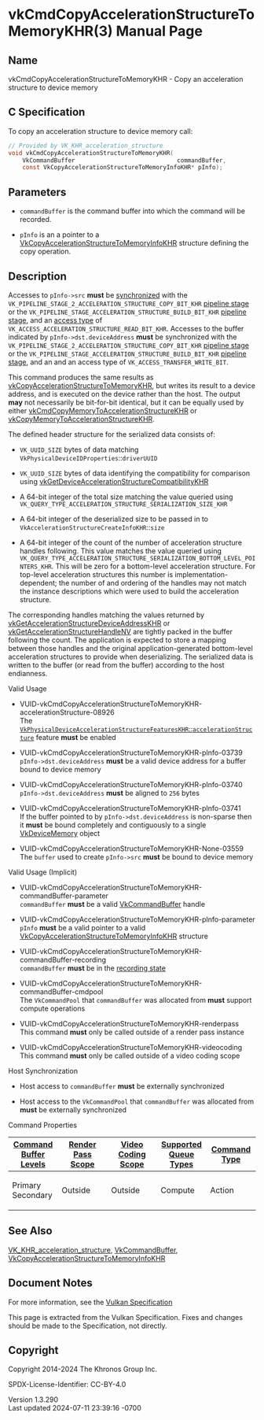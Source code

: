 # vkCmdCopyAccelerationStructureToMemoryKHR(3) Manual Page

## Name

vkCmdCopyAccelerationStructureToMemoryKHR - Copy an acceleration
structure to device memory



## <a href="#_c_specification" class="anchor"></a>C Specification

To copy an acceleration structure to device memory call:

``` c
// Provided by VK_KHR_acceleration_structure
void vkCmdCopyAccelerationStructureToMemoryKHR(
    VkCommandBuffer                             commandBuffer,
    const VkCopyAccelerationStructureToMemoryInfoKHR* pInfo);
```

## <a href="#_parameters" class="anchor"></a>Parameters

- `commandBuffer` is the command buffer into which the command will be
  recorded.

- `pInfo` is an a pointer to a
  [VkCopyAccelerationStructureToMemoryInfoKHR](https://registry.khronos.org/vulkan/specs/1.3-extensions/man/html/VkCopyAccelerationStructureToMemoryInfoKHR.html)
  structure defining the copy operation.

## <a href="#_description" class="anchor"></a>Description

Accesses to `pInfo->src` **must** be <a
href="https://registry.khronos.org/vulkan/specs/1.3-extensions/html/vkspec.html#synchronization-dependencies"
target="_blank" rel="noopener">synchronized</a> with the
`VK_PIPELINE_STAGE_2_ACCELERATION_STRUCTURE_COPY_BIT_KHR` <a
href="https://registry.khronos.org/vulkan/specs/1.3-extensions/html/vkspec.html#synchronization-pipeline-stages"
target="_blank" rel="noopener">pipeline stage</a> or the
`VK_PIPELINE_STAGE_ACCELERATION_STRUCTURE_BUILD_BIT_KHR` <a
href="https://registry.khronos.org/vulkan/specs/1.3-extensions/html/vkspec.html#synchronization-pipeline-stages"
target="_blank" rel="noopener">pipeline stage</a>, and an <a
href="https://registry.khronos.org/vulkan/specs/1.3-extensions/html/vkspec.html#synchronization-access-types"
target="_blank" rel="noopener">access type</a> of
`VK_ACCESS_ACCELERATION_STRUCTURE_READ_BIT_KHR`. Accesses to the buffer
indicated by `pInfo->dst.deviceAddress` **must** be synchronized with
the `VK_PIPELINE_STAGE_2_ACCELERATION_STRUCTURE_COPY_BIT_KHR` <a
href="https://registry.khronos.org/vulkan/specs/1.3-extensions/html/vkspec.html#synchronization-pipeline-stages"
target="_blank" rel="noopener">pipeline stage</a> or the
`VK_PIPELINE_STAGE_ACCELERATION_STRUCTURE_BUILD_BIT_KHR` <a
href="https://registry.khronos.org/vulkan/specs/1.3-extensions/html/vkspec.html#synchronization-pipeline-stages"
target="_blank" rel="noopener">pipeline stage</a>, and an and an access
type of `VK_ACCESS_TRANSFER_WRITE_BIT`.

This command produces the same results as
[vkCopyAccelerationStructureToMemoryKHR](https://registry.khronos.org/vulkan/specs/1.3-extensions/man/html/vkCopyAccelerationStructureToMemoryKHR.html),
but writes its result to a device address, and is executed on the device
rather than the host. The output **may** not necessarily be bit-for-bit
identical, but it can be equally used by either
[vkCmdCopyMemoryToAccelerationStructureKHR](https://registry.khronos.org/vulkan/specs/1.3-extensions/man/html/vkCmdCopyMemoryToAccelerationStructureKHR.html)
or
[vkCopyMemoryToAccelerationStructureKHR](https://registry.khronos.org/vulkan/specs/1.3-extensions/man/html/vkCopyMemoryToAccelerationStructureKHR.html).

The defined header structure for the serialized data consists of:

- `VK_UUID_SIZE` bytes of data matching
  `VkPhysicalDeviceIDProperties`::`driverUUID`

- `VK_UUID_SIZE` bytes of data identifying the compatibility for
  comparison using
  [vkGetDeviceAccelerationStructureCompatibilityKHR](https://registry.khronos.org/vulkan/specs/1.3-extensions/man/html/vkGetDeviceAccelerationStructureCompatibilityKHR.html)

- A 64-bit integer of the total size matching the value queried using
  `VK_QUERY_TYPE_ACCELERATION_STRUCTURE_SERIALIZATION_SIZE_KHR`

- A 64-bit integer of the deserialized size to be passed in to
  `VkAccelerationStructureCreateInfoKHR`::`size`

- A 64-bit integer of the count of the number of acceleration structure
  handles following. This value matches the value queried using
  `VK_QUERY_TYPE_ACCELERATION_STRUCTURE_SERIALIZATION_BOTTOM_LEVEL_POINTERS_KHR`.
  This will be zero for a bottom-level acceleration structure. For
  top-level acceleration structures this number is
  implementation-dependent; the number of and ordering of the handles
  may not match the instance descriptions which were used to build the
  acceleration structure.

The corresponding handles matching the values returned by
[vkGetAccelerationStructureDeviceAddressKHR](https://registry.khronos.org/vulkan/specs/1.3-extensions/man/html/vkGetAccelerationStructureDeviceAddressKHR.html)
or
[vkGetAccelerationStructureHandleNV](https://registry.khronos.org/vulkan/specs/1.3-extensions/man/html/vkGetAccelerationStructureHandleNV.html)
are tightly packed in the buffer following the count. The application is
expected to store a mapping between those handles and the original
application-generated bottom-level acceleration structures to provide
when deserializing. The serialized data is written to the buffer (or
read from the buffer) according to the host endianness.

Valid Usage

- <a
  href="#VUID-vkCmdCopyAccelerationStructureToMemoryKHR-accelerationStructure-08926"
  id="VUID-vkCmdCopyAccelerationStructureToMemoryKHR-accelerationStructure-08926"></a>
  VUID-vkCmdCopyAccelerationStructureToMemoryKHR-accelerationStructure-08926  
  The <a
  href="https://registry.khronos.org/vulkan/specs/1.3-extensions/html/vkspec.html#features-accelerationStructure"
  target="_blank"
  rel="noopener"><code>VkPhysicalDeviceAccelerationStructureFeaturesKHR</code>::<code>accelerationStructure</code></a>
  feature **must** be enabled

- <a href="#VUID-vkCmdCopyAccelerationStructureToMemoryKHR-pInfo-03739"
  id="VUID-vkCmdCopyAccelerationStructureToMemoryKHR-pInfo-03739"></a>
  VUID-vkCmdCopyAccelerationStructureToMemoryKHR-pInfo-03739  
  `pInfo->dst.deviceAddress` **must** be a valid device address for a
  buffer bound to device memory

- <a href="#VUID-vkCmdCopyAccelerationStructureToMemoryKHR-pInfo-03740"
  id="VUID-vkCmdCopyAccelerationStructureToMemoryKHR-pInfo-03740"></a>
  VUID-vkCmdCopyAccelerationStructureToMemoryKHR-pInfo-03740  
  `pInfo->dst.deviceAddress` **must** be aligned to `256` bytes

- <a href="#VUID-vkCmdCopyAccelerationStructureToMemoryKHR-pInfo-03741"
  id="VUID-vkCmdCopyAccelerationStructureToMemoryKHR-pInfo-03741"></a>
  VUID-vkCmdCopyAccelerationStructureToMemoryKHR-pInfo-03741  
  If the buffer pointed to by `pInfo->dst.deviceAddress` is non-sparse
  then it **must** be bound completely and contiguously to a single
  [VkDeviceMemory](https://registry.khronos.org/vulkan/specs/1.3-extensions/man/html/VkDeviceMemory.html) object

- <a href="#VUID-vkCmdCopyAccelerationStructureToMemoryKHR-None-03559"
  id="VUID-vkCmdCopyAccelerationStructureToMemoryKHR-None-03559"></a>
  VUID-vkCmdCopyAccelerationStructureToMemoryKHR-None-03559  
  The `buffer` used to create `pInfo->src` **must** be bound to device
  memory

Valid Usage (Implicit)

- <a
  href="#VUID-vkCmdCopyAccelerationStructureToMemoryKHR-commandBuffer-parameter"
  id="VUID-vkCmdCopyAccelerationStructureToMemoryKHR-commandBuffer-parameter"></a>
  VUID-vkCmdCopyAccelerationStructureToMemoryKHR-commandBuffer-parameter  
  `commandBuffer` **must** be a valid
  [VkCommandBuffer](https://registry.khronos.org/vulkan/specs/1.3-extensions/man/html/VkCommandBuffer.html) handle

- <a
  href="#VUID-vkCmdCopyAccelerationStructureToMemoryKHR-pInfo-parameter"
  id="VUID-vkCmdCopyAccelerationStructureToMemoryKHR-pInfo-parameter"></a>
  VUID-vkCmdCopyAccelerationStructureToMemoryKHR-pInfo-parameter  
  `pInfo` **must** be a valid pointer to a valid
  [VkCopyAccelerationStructureToMemoryInfoKHR](https://registry.khronos.org/vulkan/specs/1.3-extensions/man/html/VkCopyAccelerationStructureToMemoryInfoKHR.html)
  structure

- <a
  href="#VUID-vkCmdCopyAccelerationStructureToMemoryKHR-commandBuffer-recording"
  id="VUID-vkCmdCopyAccelerationStructureToMemoryKHR-commandBuffer-recording"></a>
  VUID-vkCmdCopyAccelerationStructureToMemoryKHR-commandBuffer-recording  
  `commandBuffer` **must** be in the [recording
  state](#commandbuffers-lifecycle)

- <a
  href="#VUID-vkCmdCopyAccelerationStructureToMemoryKHR-commandBuffer-cmdpool"
  id="VUID-vkCmdCopyAccelerationStructureToMemoryKHR-commandBuffer-cmdpool"></a>
  VUID-vkCmdCopyAccelerationStructureToMemoryKHR-commandBuffer-cmdpool  
  The `VkCommandPool` that `commandBuffer` was allocated from **must**
  support compute operations

- <a href="#VUID-vkCmdCopyAccelerationStructureToMemoryKHR-renderpass"
  id="VUID-vkCmdCopyAccelerationStructureToMemoryKHR-renderpass"></a>
  VUID-vkCmdCopyAccelerationStructureToMemoryKHR-renderpass  
  This command **must** only be called outside of a render pass instance

- <a href="#VUID-vkCmdCopyAccelerationStructureToMemoryKHR-videocoding"
  id="VUID-vkCmdCopyAccelerationStructureToMemoryKHR-videocoding"></a>
  VUID-vkCmdCopyAccelerationStructureToMemoryKHR-videocoding  
  This command **must** only be called outside of a video coding scope

Host Synchronization

- Host access to `commandBuffer` **must** be externally synchronized

- Host access to the `VkCommandPool` that `commandBuffer` was allocated
  from **must** be externally synchronized

Command Properties

<table class="tableblock frame-all grid-all stretch">
<colgroup>
<col style="width: 20%" />
<col style="width: 20%" />
<col style="width: 20%" />
<col style="width: 20%" />
<col style="width: 20%" />
</colgroup>
<thead>
<tr>
<th class="tableblock halign-left valign-top"><a
href="#VkCommandBufferLevel">Command Buffer Levels</a></th>
<th class="tableblock halign-left valign-top"><a
href="#vkCmdBeginRenderPass">Render Pass Scope</a></th>
<th class="tableblock halign-left valign-top"><a
href="#vkCmdBeginVideoCodingKHR">Video Coding Scope</a></th>
<th class="tableblock halign-left valign-top"><a
href="#VkQueueFlagBits">Supported Queue Types</a></th>
<th class="tableblock halign-left valign-top"><a
href="#fundamentals-queueoperation-command-types">Command Type</a></th>
</tr>
</thead>
<tbody>
<tr>
<td class="tableblock halign-left valign-top"><p>Primary<br />
Secondary</p></td>
<td class="tableblock halign-left valign-top"><p>Outside</p></td>
<td class="tableblock halign-left valign-top"><p>Outside</p></td>
<td class="tableblock halign-left valign-top"><p>Compute</p></td>
<td class="tableblock halign-left valign-top"><p>Action</p></td>
</tr>
</tbody>
</table>

## <a href="#_see_also" class="anchor"></a>See Also

[VK_KHR_acceleration_structure](https://registry.khronos.org/vulkan/specs/1.3-extensions/man/html/VK_KHR_acceleration_structure.html),
[VkCommandBuffer](https://registry.khronos.org/vulkan/specs/1.3-extensions/man/html/VkCommandBuffer.html),
[VkCopyAccelerationStructureToMemoryInfoKHR](https://registry.khronos.org/vulkan/specs/1.3-extensions/man/html/VkCopyAccelerationStructureToMemoryInfoKHR.html)

## <a href="#_document_notes" class="anchor"></a>Document Notes

For more information, see the <a
href="https://registry.khronos.org/vulkan/specs/1.3-extensions/html/vkspec.html#vkCmdCopyAccelerationStructureToMemoryKHR"
target="_blank" rel="noopener">Vulkan Specification</a>

This page is extracted from the Vulkan Specification. Fixes and changes
should be made to the Specification, not directly.

## <a href="#_copyright" class="anchor"></a>Copyright

Copyright 2014-2024 The Khronos Group Inc.

SPDX-License-Identifier: CC-BY-4.0

Version 1.3.290  
Last updated 2024-07-11 23:39:16 -0700
